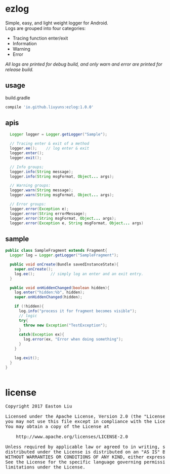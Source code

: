 # ezlog
Simple, easy, and light weight logger for Android.<br>
Logs are grouped into four categories:
 * Tracing function enter/exit
 * Information
 * Warning
 * Error

<i>All logs are printed for debug build, and only warn and error are printed for release build.</i>

## usage

build.gradle

```groovy
compile 'io.github.liuyuns:ezlog:1.0.0'
```

## apis

```Java
  Logger logger = Logger.getLogger("Sample");

  // Tracing enter & exit of a method
  logger.ee();    // log enter & exit
  logger.enter();
  logger.exit();

  // Info groups;
  logger.info(String message);
  logger.info(String msgFormat, Object... args);

  // Warning groups:
  logger.warn(String message);
  logger.warn(String msgFormat, Object... args);

  // Error groups:
  logger.error(Exception e);
  logger.error(String errorMessage);
  logger.error(String msgFormat, Object... args);
  logger.error(Exception e, String msgFormat, Object... args)
```

## sample

```Java
public class SampleFragment extends Fragment{
  Logger log = Logger.getLogger("SampleFragment");

  public void onCreate(Bundle savedInstanceState){
    super.onCreate();
    log.ee();       // simply log an enter and an exit entry.
  }

  public void onHiddenChanged(boolean hidden){
    log.enter("hidden:%b", hidden);
    super.onHiddenChanged(hidden);

    if (!hidden){
      log.info("process it for fragment becomes visible");
      // logic
      try{
        throw new Exception("TestException");
      }
      catch(Exception ex){
        log.error(ex, "Error when doing something");
      }
    }

    log.exit();
  }
}
    
```

# license

<pre>
Copyright 2017 Easton Liu

Licensed under the Apache License, Version 2.0 (the "License");
you may not use this file except in compliance with the License.
You may obtain a copy of the License at

    http://www.apache.org/licenses/LICENSE-2.0

Unless required by applicable law or agreed to in writing, software
distributed under the License is distributed on an "AS IS" BASIS,
WITHOUT WARRANTIES OR CONDITIONS OF ANY KIND, either express or implied.
See the License for the specific language governing permissions and
limitations under the License.
</pre>